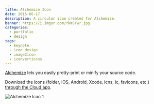 ```yaml
---
title: Alchemize Icon
date: 2015-06-17
description: A circular icon created for Alchemize.
banner: https://i.imgur.com/rkWJYwr.jpg
categories:
  - portfolio
  - design
tags:
  - keynote
  - icon design
  - image2icon
  - iconverticons
---
```


[Alchemize](//alchemizeapp.com/) lets you easily pretty-print or minify your source code.

Download the icons (folder, iOS, Android, Xcode, icns, ic, favicons, etc.) [through the Cloud app](//cl.ly/0p1C2D381q0E).

![Alchemize Icon 1](https://i.imgur.com/67orqSo.jpg)
